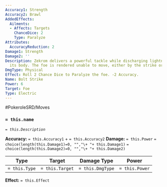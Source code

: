 ```yaml
---
Accuracy1: Strength
Accuracy2: Brawl
AddedEffects:
  Ailments:
  - Affects: Targets
    ChanceDice: 2
    Type: Paralyze
Attributes:
  AccuracyReduction: 2
Damage1: Strength
Damage2: ''
Description: Zekrom delivers a powerful tackle while discharging lightning through
  its body. The foe is rendered unable to move, either by the strike or the electricity
DmgType: Physical
Effect: Roll 2 Chance Dice to Paralyze the foe. -2 Accuracy.
Name: Bolt Strike
Power: 6
Target: Foe
Type: Electric
---
```


#PokeroleSRD/Moves

### `= this.name` 
*`= this.Description`*

**Accuracy:** `= this.Accuracy1` + `= this.Accuracy2`
**Damage:** `= this.Power` `= choice(length(this.Damage1)=0, "","\+ "+ this.Damage1)` `= choice(length(this.Damage2)=0, "","\+ "+ this.Damage2)`

| Type          | Target          | Damage Type          | Power          |
| ------------- | --------------- | ---------------- | -------------- |
| `= this.Type` | `= this.Target` | `= this.DmgType` | `= this.Power` | 

**Effect:** `= this.Effect`